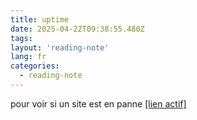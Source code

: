 ```yaml
---
title: uptime
date: 2025-04-22T09:38:55.480Z
tags:
layout: 'reading-note'
lang: fr
categories: 
  - reading-note
---
```

pour voir si un site est en panne 
<a href="https://thomas-iniguez-visioli.github.io/status/">[lien actif]</a>
